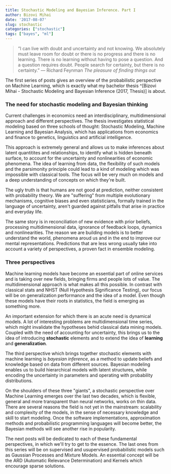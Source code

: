 ```yaml
---
title: Stochastic Modeling and Bayesian Inference. Part I
author: Bizovi Mihai
date: '2017-08-07'
slug: stochastic
categories: ["stochastic"]
tags: ["bayes", "ml"]
---
```


> ”I can live with doubt and uncertainty and not knowing. We absolutely must leave room for doubt or there is no progress and there is no learning. There is no learning without having to pose a question. And a question requires doubt. People search for certainty, but there is no certainty.”
— Richard Feynman *The pleasure of finding things out*


The first series of posts gives an overview of the probabilistic perspective on Machine Learning, which is exactly what my bachelor thesis ^[Bizovi Mihai - Stochastic Modeling and Bayesian Inference (2017, Thesis)] is about. 


### The need for stochastic modeling and Bayesian thinking

Current challenges in economics need an interdisciplinary, multidimensional approach and different perspectives. The thesis investigates statistical modeling based on three schools of thought: Stochastic Modeling, Machine Learning and Bayesian Analysis, which has applications from economics and finance to genetics, linguistics and artificial intelligence.


This approach is extremely general and allows us to make inferences about latent quantitites and relationships, to identify what is hidden beneath surface, to account for the uncertainty and nonlinearities of economic phenomena. The idea of learning from data, the flexibility of such models and the parsimonity principle could lead to a kind of modeling which was impossible with classical tools. The focus will be very much on models and a deep understanding of concepts on which they're built.



The ugly truth is that humans are not good at prediction, neither consistent with probability theory. We are "suffering" from multiple evolutionary mechanisms, cognitive biases and even statisticians, formally trained in the language of uncertainty, aren't guarded against pitfalls that arise in practice and everyday life.

The same story is in reconciliation of new evidence with prior beliefs, processing multidimensional data, ignorance of feedback loops, dynamics and nonlinearities. The reason we are building models is to better understand the world, phenomena aroud us and in the end to improve our mental representations. Predictions that are less wrong usually take into account a variety of perspectives, a proven fact in ensemble modeling.

### Three perspectives

Machine learning models have become an essential part of online services and is taking over new fields, bringing firms and people lots of value. The multidimensional approach is what makes all this possible. In contrast with classical stats and NHST (Null Hypothesis Significance Testing), our focus will be on generalization performance and the idea of a model. Even though these models have their roots in statistics, the field is emerging as something more.

An important extension for which there is an acute need is dynamical models. A lot of interesting problems are multidimensional time series, which might invalidate the hypotheses behid classical data mining models. Coupled with the need of accounting for uncertainty, this brings us to the idea of introducing **stochastic** elements and to extend the idea of **learning** and **generalization**.

The third perspective which brings together stochastic elements with machine learning is *bayesian inference*, as a method to update beliefs and knowledge based on data from different sources. Bayesian modeling enables us to build hierarchical models with latent structures, while encoding the uncertainty in parameters and operating with probability distributions. 

On the shoulders of these three "giants", a stochastic perspective over Machine Learning emerges over the last two decades, which is flexible, general and more transparent than neural networks, works on thin data. There are several reasons the field is not yet in the mainstream: scalability and complexity of the models, in the sense of necessary knowledge and skill to start modeling. Once the software implementations, approximation methods and probabilistic programming languages will become better, the Bayesian methods will see another rise in popularity.


The next posts will be dedicated to each of these fundamental perspectives, in which we'll try to get to the essence. The last ones from this series will be on supervised and usupervised probabilistic models such as Gaussian Processes and Mixture Models. An essential concept will be the ARD (Automatic Relevance Determination) and Kernels which encourage sparse solutions.













